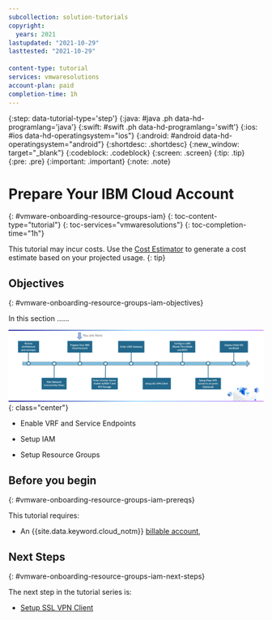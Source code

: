 ```yaml
---
subcollection: solution-tutorials
copyright:
  years: 2021
lastupdated: "2021-10-29"
lasttested: "2021-10-29"

content-type: tutorial
services: vmwaresolutions
account-plan: paid
completion-time: 1h
---
```


{:step: data-tutorial-type='step'}
{:java: #java .ph data-hd-programlang='java'}
{:swift: #swift .ph data-hd-programlang='swift'}
{:ios: #ios data-hd-operatingsystem="ios"}
{:android: #android data-hd-operatingsystem="android"}
{:shortdesc: .shortdesc}
{:new_window: target="_blank"}
{:codeblock: .codeblock}
{:screen: .screen}
{:tip: .tip}
{:pre: .pre}
{:important: .important}
{:note: .note}

# Prepare Your IBM Cloud Account
{: #vmware-onboarding-resource-groups-iam}
{: toc-content-type="tutorial"}
{: toc-services="vmwaresolutions"}
{: toc-completion-time="1h"}

<!--##istutorial#-->
This tutorial may incur costs. Use the [Cost Estimator](https://{DomainName}/estimator/review) to generate a cost estimate based on your projected usage.
{: tip}

<!--#/istutorial#-->


## Objectives
{: #vmware-onboarding-resource-groups-iam-objectives}



In this section ...... 

![Architecture](images/solution-vmware-onboarding-hidden/prepare-account/journey-map.png){: class="center"}



* Enable VRF and Service Endpoints

* Setup IAM

* Setup Resource Groups

  

<!--##istutorial#-->
## Before you begin
{: #vmware-onboarding-resource-groups-iam-prereqs}

This tutorial requires:
* An {{site.data.keyword.cloud_notm}} [billable account](https://{DomainName}/docs/account?topic=account-accounts), 

<!--#/istutorial#-->


## Next Steps
{: #vmware-onboarding-resource-groups-iam-next-steps}

The next step in the tutorial series is:

* [Setup SSL VPN Client](/docs/solution-tutorials?topic=solution-tutorials-vmware-onboarding-ssl-vpn-client)
